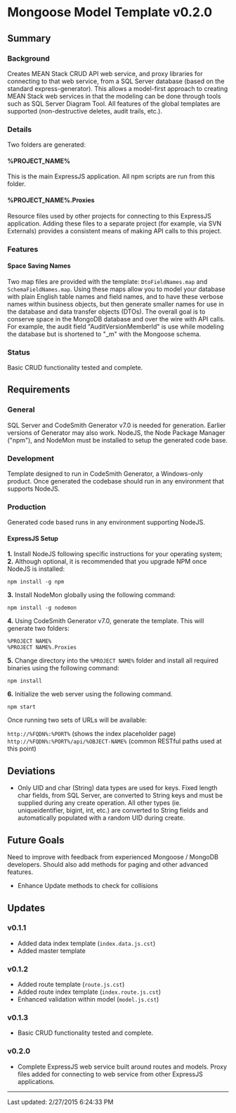 # Mongoose Model Template v0.2.0

## Summary

### Background
Creates MEAN Stack CRUD API web service, and proxy libraries for connecting to that web service, from a SQL Server database (based on the standard express-generator).  This allows a model-first approach to creating MEAN Stack web services in that the modeling can be done through tools such as SQL Server Diagram Tool.  All features of the global templates are supported (non-destructive deletes, audit trails, etc.).

### Details
Two folders are generated:

#### %PROJECT_NAME%
This is the main ExpressJS application.  All npm scripts are run from this folder.

#### %PROJECT_NAME%.Proxies
Resource files used by other projects for connecting to this ExpressJS application.  Adding these files to a separate project (for example, via SVN Externals) provides a consistent means of making API calls to this project.

### Features

#### Space Saving Names
Two map files are provided with the template: `DtoFieldNames.map` and `SchemaFieldNames.map`.  Using these maps allow you to model your database with plain English table names and field names, and to have these verbose names within business objects, but then generate smaller names for use in the database and data transfer objects (DTOs).  The overall goal is to conserve space in the MongoDB database and over the wire with API calls.  For example, the audit field "AuditVersionMemberId" is use while modeling the database but is shortened to "_m" with the Mongoose schema.

### Status
Basic CRUD functionality tested and complete.

## Requirements

### General
SQL Server and CodeSmith Generator v7.0 is needed for generation.  Earlier versions of Generator may also work.  NodeJS, the Node Package Manager ("npm"), and NodeMon must be installed to setup the generated code base.

### Development
Template designed to run in CodeSmith Generator, a Windows-only product.  Once generated the codebase should run in any environment that supports NodeJS.

### Production
Generated code based runs in any environment supporting NodeJS.

#### ExpressJS Setup
**1.** Install NodeJS following specific instructions for your operating system;  
**2.** Although optional, it is recommended that you upgrade NPM once NodeJS is installed:

`npm install -g npm`

**3.** Install NodeMon globally using the following command:

`npm install -g nodemon`

**4.** Using CodeSmith Generator v7.0, generate the template.  This will generate two folders:

`%PROJECT NAME%`  
`%PROJECT NAME%.Proxies`

**5.** Change directory into the `%PROJECT NAME%` folder and install all required binaries using the following command: 

`npm install`

**6.** Initialize the web server using the following command.

`npm start`

Once running two sets of URLs will be available:

`http://%FQDN%:%PORT%`  (shows the index placeholder page)  
`http://%FQDN%:%PORT%/api/%OBJECT-NAME%`  (common RESTful paths used at this point)  

## Deviations
- Only UID and char (String) data types are used for keys.  Fixed length char fields, from SQL Server, are converted to String keys and must be supplied during any create operation.  All other types (ie. uniqueidentifier, bigint, int, etc.) are converted to String fields and automatically populated with a random UID during create.

## Future Goals
Need to improve with feedback from experienced Mongoose / MongoDB developers.  Should also add methods for paging and other advanced features.
- Enhance Update methods to check for collisions

## Updates
### v0.1.1
- Added data index template (`index.data.js.cst`)
- Added master template

### v0.1.2
- Added route template (`route.js.cst`)
- Added route index template (`index.route.js.cst`)
- Enhanced validation within model (`model.js.cst`)

### v0.1.3
- Basic CRUD functionality tested and complete.

### v0.2.0
- Complete ExpressJS web service built around routes and models.  Proxy files added for connecting to web service from other ExpressJS applications.

---

Last updated: 2/27/2015 6:24:33 PM  
